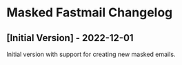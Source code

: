 # Masked Fastmail Changelog

## [Initial Version] - 2022-12-01

Initial version with support for creating new masked emails.
